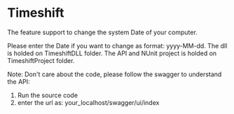 # Timeshift
The feature support to change the system Date of your computer.

Please enter the Date if you want to change as format: yyyy-MM-dd.
The dll is holded on TimeshiftDLL folder.
The API and NUnit project is holded on TimeshiftProject folder.

Note:
Don't care about the code, please follow the swagger to understand the API:
1. Run the source code
2. enter the url as: your_localhost/swagger/ui/index
